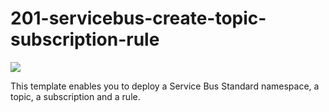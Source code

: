 # 201-servicebus-create-topic-subscription-rule

<a href="https://portal.azure.com/#create/Microsoft.Template/uri/https%3A%2F%2Fraw.githubusercontent.com%2FAzure%2Fazure-quickstart-templates%2Fmaster%2F201-servicebus-create-topic-subscription-rule%2Fazuredeploy.json" target="_blank">
    <img src="http://azuredeploy.net/deploybutton.png"/>
</a>

This template enables you to deploy a Service Bus Standard namespace, a topic, a subscription and a rule.